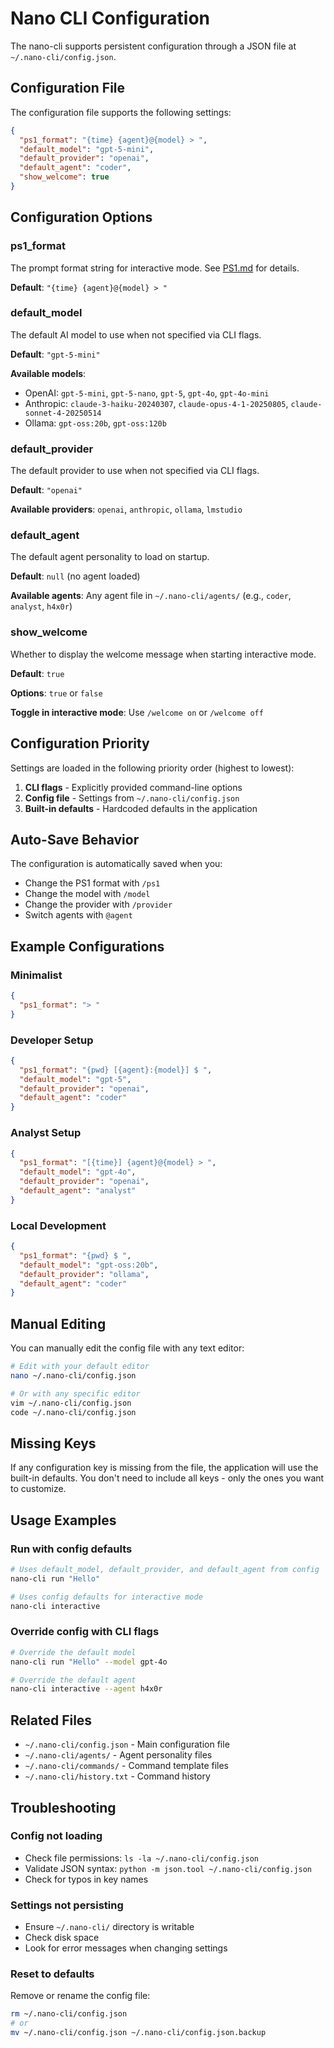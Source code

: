 # Nano CLI Configuration

The nano-cli supports persistent configuration through a JSON file at `~/.nano-cli/config.json`.

## Configuration File

The configuration file supports the following settings:

```json
{
  "ps1_format": "{time} {agent}@{model} > ",
  "default_model": "gpt-5-mini",
  "default_provider": "openai",
  "default_agent": "coder",
  "show_welcome": true
}
```

## Configuration Options

### ps1_format
The prompt format string for interactive mode. See [PS1.md](PS1.md) for details.

**Default**: `"{time} {agent}@{model} > "`

### default_model
The default AI model to use when not specified via CLI flags.

**Default**: `"gpt-5-mini"`

**Available models**: 
- OpenAI: `gpt-5-mini`, `gpt-5-nano`, `gpt-5`, `gpt-4o`, `gpt-4o-mini`
- Anthropic: `claude-3-haiku-20240307`, `claude-opus-4-1-20250805`, `claude-sonnet-4-20250514`
- Ollama: `gpt-oss:20b`, `gpt-oss:120b`

### default_provider
The default provider to use when not specified via CLI flags.

**Default**: `"openai"`

**Available providers**: `openai`, `anthropic`, `ollama`, `lmstudio`

### default_agent
The default agent personality to load on startup.

**Default**: `null` (no agent loaded)

**Available agents**: Any agent file in `~/.nano-cli/agents/` (e.g., `coder`, `analyst`, `h4x0r`)

### show_welcome
Whether to display the welcome message when starting interactive mode.

**Default**: `true`

**Options**: `true` or `false`

**Toggle in interactive mode**: Use `/welcome on` or `/welcome off`

## Configuration Priority

Settings are loaded in the following priority order (highest to lowest):

1. **CLI flags** - Explicitly provided command-line options
2. **Config file** - Settings from `~/.nano-cli/config.json`  
3. **Built-in defaults** - Hardcoded defaults in the application

## Auto-Save Behavior

The configuration is automatically saved when you:
- Change the PS1 format with `/ps1`
- Change the model with `/model`
- Change the provider with `/provider`
- Switch agents with `@agent`

## Example Configurations

### Minimalist
```json
{
  "ps1_format": "> "
}
```

### Developer Setup
```json
{
  "ps1_format": "{pwd} [{agent}:{model}] $ ",
  "default_model": "gpt-5",
  "default_provider": "openai",
  "default_agent": "coder"
}
```

### Analyst Setup
```json
{
  "ps1_format": "[{time}] {agent}@{model} > ",
  "default_model": "gpt-4o",
  "default_provider": "openai",
  "default_agent": "analyst"
}
```

### Local Development
```json
{
  "ps1_format": "{pwd} $ ",
  "default_model": "gpt-oss:20b",
  "default_provider": "ollama",
  "default_agent": "coder"
}
```

## Manual Editing

You can manually edit the config file with any text editor:

```bash
# Edit with your default editor
nano ~/.nano-cli/config.json

# Or with any specific editor
vim ~/.nano-cli/config.json
code ~/.nano-cli/config.json
```

## Missing Keys

If any configuration key is missing from the file, the application will use the built-in defaults. You don't need to include all keys - only the ones you want to customize.

## Usage Examples

### Run with config defaults
```bash
# Uses default_model, default_provider, and default_agent from config
nano-cli run "Hello"

# Uses config defaults for interactive mode
nano-cli interactive
```

### Override config with CLI flags
```bash
# Override the default model
nano-cli run "Hello" --model gpt-4o

# Override the default agent
nano-cli interactive --agent h4x0r
```

## Related Files

- `~/.nano-cli/config.json` - Main configuration file
- `~/.nano-cli/agents/` - Agent personality files
- `~/.nano-cli/commands/` - Command template files
- `~/.nano-cli/history.txt` - Command history

## Troubleshooting

### Config not loading
- Check file permissions: `ls -la ~/.nano-cli/config.json`
- Validate JSON syntax: `python -m json.tool ~/.nano-cli/config.json`
- Check for typos in key names

### Settings not persisting
- Ensure `~/.nano-cli/` directory is writable
- Check disk space
- Look for error messages when changing settings

### Reset to defaults
Remove or rename the config file:
```bash
rm ~/.nano-cli/config.json
# or
mv ~/.nano-cli/config.json ~/.nano-cli/config.json.backup
```